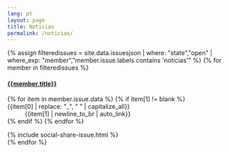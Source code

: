 ```yaml
---
lang: pt
layout: page
title: Notícias
permalink: /notícias/
---
```


{% assign filteredissues = site.data.issuesjson | where: "state","open" | where_exp: "member","member.issue.labels contains 'notícias'" %}
{% for member in filteredissues %}
<div class="card mb-15" id="issue{{member.number}}">
<div class="card-body">
<a href="{{site.url}}/issues/{{member.number}}"><h4 class="card-title">{{member.title}}</h4></a>
<dl class="row">
{% for item in member.issue.data %}
{% if item[1] != blank %}
<dt class="col-sm-3">{{item[0] | replace: "_", " " | capitalize_all}}</dt>
<dd class="col-sm-9">{{item[1] | newline_to_br | auto_link}}</dd>
{% endif %}
{% endfor %}
</dl>
{% include social-share-issue.html %}
</div>
</div>
{% endfor %}
</div>

